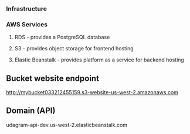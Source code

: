 ### Infrastructure
### AWS Services
1. RDS - provides a PostgreSQL database

2. S3 - provides object storage for frontend hosting

3. Elastic Beanstalk - provides platform as a service for backend hosting


## Bucket website endpoint

http://mybucket033212455159.s3-website-us-west-2.amazonaws.com


## Domain (API)
udagram-api-dev.us-west-2.elasticbeanstalk.com
